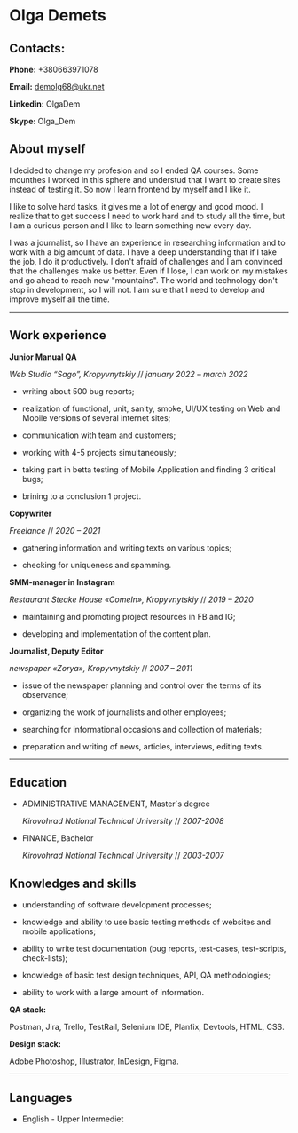 # Olga Demets


## Contacts:

   __Phone:__ +380663971078

   __Email:__ demolg68@ukr.net

   __Linkedin:__ OlgaDem

   __Skype:__ Olga_Dem


## About myself

I decided to change my profesion and so I ended QA courses. Some mounthes I worked in this sphere and understud that I want to create sites instead of testing it. So now I learn frontend by myself and I like it. 

I like to solve hard tasks, it gives me a lot of energy and good mood. I realize that to get success I need to work hard and to study all the time, but I am a curious person and I like to learn something new every day. 

I was a journalist, so I have an experience in researching information and to work with a big amount of data. I have a deep understanding that if I take the job, I do it productively. I don't afraid of challenges and I am convinced that the challenges make us better. Even if I lose, I can work on my mistakes and go ahead to reach new "mountains". The world and technology don't stop in development, so I will not. I am sure that I need to develop and improve myself all the time. 

______________________________________________________________________

## Work experience

__Junior Manual QA__

_Web Studio “Sago”, Kropyvnytskiy_  //  _january 2022  –  march 2022_ 

   * writing about 500 bug reports;

   * realization of functional, unit, sanity, smoke, UI/UX testing on Web and Mobile versions of several internet sites;

   * communication with team and customers;

   * working with 4-5 projects simultaneously;

   * taking part in betta testing of Mobile Application and finding 3 critical bugs;

   * brining to a conclusion 1 project.

__Copywriter__

_Freelance_  //  _2020  – 2021_ 

   * gathering information and writing texts on various topics;

   * checking for uniqueness and spamming.

__SMM-manager in Instagram__

_Restaurant Steake House «ComeIn», Kropyvnytskiy_  //  _2019 – 2020_

   * maintaining and promoting project resources in FB and IG;

   * developing and implementation of the content plan.

__Journalist, Deputy Editor__

_newspaper «Zorya», Kropyvnytskiy_  //  _2007 – 2011_

   * issue of the newspaper planning and control over the terms of its observance;

   * organizing the work of journalists and other employees;

   * searching for informational occasions and collection of materials;

   * preparation and writing of news, articles, interviews, editing texts.

______________________________________________________________________

## Education

   * ADMINISTRATIVE MANAGEMENT, Master`s degree

     _Kirovohrad National Technical University_  //  _2007-2008_

   * FINANCE, Bachelor

     _Kirovohrad National Technical University_  //  _2003-2007_


## Knowledges and skills

   * understanding of software development processes;

   * knowledge and ability to use basic testing methods of websites and mobile applications;

   * ability to write test documentation (bug reports, test-cases, test-scripts, check-lists);

   * knowledge of basic test design techniques, API, QA methodologies;

   * ability to work with a large amount of information.

   __QA stack:__ 

   Postman, Jira, Trello, TestRail, Selenium IDE, Planfix, Devtools, HTML, CSS.

   __Design stack:__ 

   Adobe Photoshop, Illustrator, InDesign, Figma.

________________________________________________________________________

## Languages

   * English - Upper Intermediet





